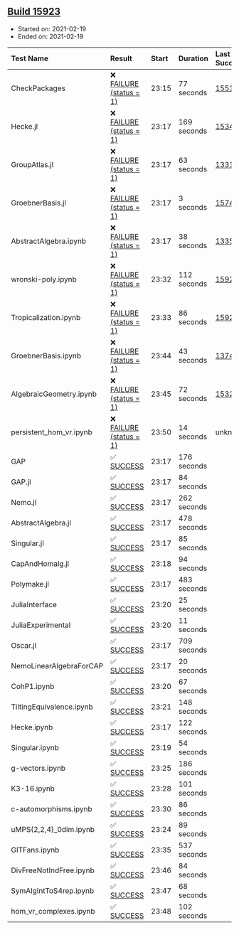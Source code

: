 ## [Build 15923](https://oscarci.mathematik.uni-kl.de/job/oscar/15923/)

* Started on: 2021-02-19
* Ended on: 2021-02-19

| Test Name    | Result | Start | Duration | Last Success | First Failure |
|:-------------|:-------|:------|:---------|:-------------|:--------------|
| CheckPackages | ❌ [FAILURE (status = 1)](https://oscarci.mathematik.uni-kl.de/job/oscar/15923/artifact/logs/build-15923/CheckPackages.log) | 23:15 | 77 seconds | [15514](https://oscarci.mathematik.uni-kl.de/job/oscar/15514/) | [15515](https://oscarci.mathematik.uni-kl.de/job/oscar/15515/) |
| Hecke.jl | ❌ [FAILURE (status = 1)](https://oscarci.mathematik.uni-kl.de/job/oscar/15923/artifact/logs/build-15923/Hecke.jl.log) | 23:17 | 169 seconds | [15344](https://oscarci.mathematik.uni-kl.de/job/oscar/15344/) | [15348](https://oscarci.mathematik.uni-kl.de/job/oscar/15348/) |
| GroupAtlas.jl | ❌ [FAILURE (status = 1)](https://oscarci.mathematik.uni-kl.de/job/oscar/15923/artifact/logs/build-15923/GroupAtlas.jl.log) | 23:17 | 63 seconds | [13311](https://oscarci.mathematik.uni-kl.de/job/oscar/13311/) | [13312](https://oscarci.mathematik.uni-kl.de/job/oscar/13312/) |
| GroebnerBasis.jl | ❌ [FAILURE (status = 1)](https://oscarci.mathematik.uni-kl.de/job/oscar/15923/artifact/logs/build-15923/GroebnerBasis.jl.log) | 23:17 | 3 seconds | [15745](https://oscarci.mathematik.uni-kl.de/job/oscar/15745/) | [15746](https://oscarci.mathematik.uni-kl.de/job/oscar/15746/) |
| AbstractAlgebra.ipynb | ❌ [FAILURE (status = 1)](https://oscarci.mathematik.uni-kl.de/job/oscar/15923/artifact/logs/build-15923/AbstractAlgebra.ipynb.log) | 23:17 | 38 seconds | [13355](https://oscarci.mathematik.uni-kl.de/job/oscar/13355/) | [13356](https://oscarci.mathematik.uni-kl.de/job/oscar/13356/) |
| wronski-poly.ipynb | ❌ [FAILURE (status = 1)](https://oscarci.mathematik.uni-kl.de/job/oscar/15923/artifact/logs/build-15923/wronski-poly.ipynb.log) | 23:32 | 112 seconds | [15922](https://oscarci.mathematik.uni-kl.de/job/oscar/15922/) | [15923](https://oscarci.mathematik.uni-kl.de/job/oscar/15923/) |
| Tropicalization.ipynb | ❌ [FAILURE (status = 1)](https://oscarci.mathematik.uni-kl.de/job/oscar/15923/artifact/logs/build-15923/Tropicalization.ipynb.log) | 23:33 | 86 seconds | [15922](https://oscarci.mathematik.uni-kl.de/job/oscar/15922/) | [15923](https://oscarci.mathematik.uni-kl.de/job/oscar/15923/) |
| GroebnerBasis.ipynb | ❌ [FAILURE (status = 1)](https://oscarci.mathematik.uni-kl.de/job/oscar/15923/artifact/logs/build-15923/GroebnerBasis.ipynb.log) | 23:44 | 43 seconds | [13748](https://oscarci.mathematik.uni-kl.de/job/oscar/13748/) | [13749](https://oscarci.mathematik.uni-kl.de/job/oscar/13749/) |
| AlgebraicGeometry.ipynb | ❌ [FAILURE (status = 1)](https://oscarci.mathematik.uni-kl.de/job/oscar/15923/artifact/logs/build-15923/AlgebraicGeometry.ipynb.log) | 23:45 | 72 seconds | [15322](https://oscarci.mathematik.uni-kl.de/job/oscar/15322/) | [15323](https://oscarci.mathematik.uni-kl.de/job/oscar/15323/) |
| persistent_hom_vr.ipynb | ❌ [FAILURE (status = 1)](https://oscarci.mathematik.uni-kl.de/job/oscar/15923/artifact/logs/build-15923/persistent_hom_vr.ipynb.log) | 23:50 | 14 seconds | unknown | unknown |
| GAP | ✅ [SUCCESS](https://oscarci.mathematik.uni-kl.de/job/oscar/15923/artifact/logs/build-15923/GAP.log) | 23:17 | 176 seconds |  |  |
| GAP.jl | ✅ [SUCCESS](https://oscarci.mathematik.uni-kl.de/job/oscar/15923/artifact/logs/build-15923/GAP.jl.log) | 23:17 | 84 seconds |  |  |
| Nemo.jl | ✅ [SUCCESS](https://oscarci.mathematik.uni-kl.de/job/oscar/15923/artifact/logs/build-15923/Nemo.jl.log) | 23:17 | 262 seconds |  |  |
| AbstractAlgebra.jl | ✅ [SUCCESS](https://oscarci.mathematik.uni-kl.de/job/oscar/15923/artifact/logs/build-15923/AbstractAlgebra.jl.log) | 23:17 | 478 seconds |  |  |
| Singular.jl | ✅ [SUCCESS](https://oscarci.mathematik.uni-kl.de/job/oscar/15923/artifact/logs/build-15923/Singular.jl.log) | 23:17 | 85 seconds |  |  |
| CapAndHomalg.jl | ✅ [SUCCESS](https://oscarci.mathematik.uni-kl.de/job/oscar/15923/artifact/logs/build-15923/CapAndHomalg.jl.log) | 23:18 | 94 seconds |  |  |
| Polymake.jl | ✅ [SUCCESS](https://oscarci.mathematik.uni-kl.de/job/oscar/15923/artifact/logs/build-15923/Polymake.jl.log) | 23:17 | 483 seconds |  |  |
| JuliaInterface | ✅ [SUCCESS](https://oscarci.mathematik.uni-kl.de/job/oscar/15923/artifact/logs/build-15923/JuliaInterface.log) | 23:20 | 25 seconds |  |  |
| JuliaExperimental | ✅ [SUCCESS](https://oscarci.mathematik.uni-kl.de/job/oscar/15923/artifact/logs/build-15923/JuliaExperimental.log) | 23:20 | 11 seconds |  |  |
| Oscar.jl | ✅ [SUCCESS](https://oscarci.mathematik.uni-kl.de/job/oscar/15923/artifact/logs/build-15923/Oscar.jl.log) | 23:17 | 709 seconds |  |  |
| NemoLinearAlgebraForCAP | ✅ [SUCCESS](https://oscarci.mathematik.uni-kl.de/job/oscar/15923/artifact/logs/build-15923/NemoLinearAlgebraForCAP.log) | 23:17 | 20 seconds |  |  |
| CohP1.ipynb | ✅ [SUCCESS](https://oscarci.mathematik.uni-kl.de/job/oscar/15923/artifact/logs/build-15923/CohP1.ipynb.log) | 23:20 | 67 seconds |  |  |
| TiltingEquivalence.ipynb | ✅ [SUCCESS](https://oscarci.mathematik.uni-kl.de/job/oscar/15923/artifact/logs/build-15923/TiltingEquivalence.ipynb.log) | 23:21 | 148 seconds |  |  |
| Hecke.ipynb | ✅ [SUCCESS](https://oscarci.mathematik.uni-kl.de/job/oscar/15923/artifact/logs/build-15923/Hecke.ipynb.log) | 23:17 | 122 seconds |  |  |
| Singular.ipynb | ✅ [SUCCESS](https://oscarci.mathematik.uni-kl.de/job/oscar/15923/artifact/logs/build-15923/Singular.ipynb.log) | 23:19 | 54 seconds |  |  |
| g-vectors.ipynb | ✅ [SUCCESS](https://oscarci.mathematik.uni-kl.de/job/oscar/15923/artifact/logs/build-15923/g-vectors.ipynb.log) | 23:25 | 186 seconds |  |  |
| K3-16.ipynb | ✅ [SUCCESS](https://oscarci.mathematik.uni-kl.de/job/oscar/15923/artifact/logs/build-15923/K3-16.ipynb.log) | 23:28 | 101 seconds |  |  |
| c-automorphisms.ipynb | ✅ [SUCCESS](https://oscarci.mathematik.uni-kl.de/job/oscar/15923/artifact/logs/build-15923/c-automorphisms.ipynb.log) | 23:30 | 86 seconds |  |  |
| uMPS(2,2,4)_0dim.ipynb | ✅ [SUCCESS](https://oscarci.mathematik.uni-kl.de/job/oscar/15923/artifact/logs/build-15923/uMPS-2-2-4-_0dim.ipynb.log) | 23:24 | 89 seconds |  |  |
| GITFans.ipynb | ✅ [SUCCESS](https://oscarci.mathematik.uni-kl.de/job/oscar/15923/artifact/logs/build-15923/GITFans.ipynb.log) | 23:35 | 537 seconds |  |  |
| DivFreeNotIndFree.ipynb | ✅ [SUCCESS](https://oscarci.mathematik.uni-kl.de/job/oscar/15923/artifact/logs/build-15923/DivFreeNotIndFree.ipynb.log) | 23:46 | 84 seconds |  |  |
| SymAlgIntToS4rep.ipynb | ✅ [SUCCESS](https://oscarci.mathematik.uni-kl.de/job/oscar/15923/artifact/logs/build-15923/SymAlgIntToS4rep.ipynb.log) | 23:47 | 68 seconds |  |  |
| hom_vr_complexes.ipynb | ✅ [SUCCESS](https://oscarci.mathematik.uni-kl.de/job/oscar/15923/artifact/logs/build-15923/hom_vr_complexes.ipynb.log) | 23:48 | 102 seconds |  |  |
